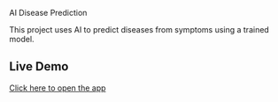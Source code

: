  AI Disease Prediction

This project uses AI to predict diseases from symptoms using a trained model.

## Live Demo

[Click here to open the app]( https://08053aa5f057957ae6.gradio.live)
